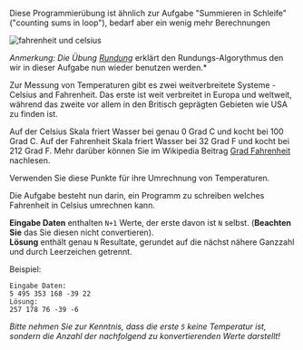 <!-- #Fahrenheit zu Celsius -->
Diese Programmierübung ist ähnlich zur Aufgabe "Summieren in Schleife" ("counting sums in loop"), 
bedarf aber ein wenig mehr Berechnungen


<div class="text-center">
	<img alt="fahrenheit und celsius" src="http://s5.postimg.org/3tpo5bg6v/fahrenheit.png"/>
</div>

*Anmerkung: Die Übung [Rundung](./rounding)* erklärt den Rundungs-Algorythmus den wir in dieser Aufgabe nun 
wieder benutzen werden.*

Zur Messung von Temperaturen gibt es zwei weitverbreitete Systeme - Celsius and Fahrenheit.
Das erste ist weit verbreitet in Europa und weltweit, während das zweite vor allem in den Britisch geprägten
Gebieten wie USA zu finden ist. 

Auf der Celsius Skala friert Wasser bei genau 0 Grad C und kocht bei 100 Grad C. Auf der Fahrenheit Skala
friert Wasser bei 32 Grad F und kocht bei 212 Grad F. Mehr darüber können Sie im Wikipedia Beitrag 
[Grad Fahrenheit][wiki] nachlesen. 

Verwenden Sie diese Punkte für ihre Umrechnung von Temperaturen. 

[wiki]: https://de.wikipedia.org/wiki/Grad_Fahrenheit

Die Aufgabe besteht nun darin, ein Programm zu schreiben welches Fahrenheit in Celsius umrechnen kann. 

**Eingabe Daten** enthalten `N+1` Werte, der erste davon ist `N` selbst. (**Beachten Sie** das Sie diesen nicht convertieren).  
**Lösung** enthält genau `N` Resultate, gerundet auf die nächst nähere Ganzzahl und durch Leerzeichen getrennt. 

Beispiel:

    Eingabe Daten:
    5 495 353 168 -39 22
    Lösung:
    257 178 76 -39 -6

*Bitte nehmen Sie zur Kenntnis, dass die erste `5` keine Temperatur ist, sondern die Anzahl der nachfolgend zu konvertierenden Werte darstellt!*
